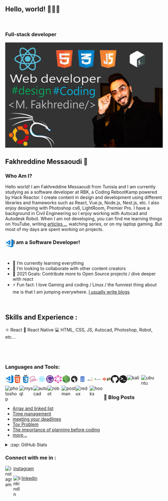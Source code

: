 ## Hello, world! 💚👋👋

 <br />

### Full-stack developer

![](/images/Portfolio.jpg)

## Fakhreddine Messaoudi 👋

### Who Am I?

Hello world! I am Fakhreddine Messaoudi from Tunisia and I am currently studying as a software developer at RBK, a Coding RebootKamp powered by Hack Reactor. I create content in design and development using different libraries and frameworks such as React, Vue.js, Node.js, Nest.js, etc. I also enjoy designing with Photoshop cs6, LightRoom, Premier Pro. I have a background in Civil Engineering so I enjoy working with Autocad and Autodesk Robot. When I am not developing, you can find me learning things on YouTube, writing [articles ..](https://medium.com/me/stories/public), watching series, or on my laptop gaming. But most of my days are spent working on projects.

### I am a Software Developer! <img align="left" alt="Visual Studio Code" width="26px" src="https://raw.githubusercontent.com/github/explore/80688e429a7d4ef2fca1e82350fe8e3517d3494d/topics/visual-studio-code/visual-studio-code.png" />

<br />

- 🌱 I’m currently learning everything
- 👯 I’m looking to collaborate with other content creators
- 🥅 2021 Goals: Contribute more to Open Source projects / dive deeper with react
- ⚡ Fun fact: I love Gaming and coding / Linux / the funniest thing about me is that I am jumping everywhere.
[I usually write blogs](https://fakhri19971998.medium.com/)

<br />

## Skills and Experience :

⚛ React
📱 React Native
💻 HTML, CSS, JS, Autocad, Photoshop, Robot, etc...

## <br />

### Languages and Tools:

<img align="left" alt="Visual Studio Code" width="26px" src="https://raw.githubusercontent.com/github/explore/80688e429a7d4ef2fca1e82350fe8e3517d3494d/topics/visual-studio-code/visual-studio-code.png" />
<img align="left" alt="HTML5" width="26px" src="https://raw.githubusercontent.com/github/explore/80688e429a7d4ef2fca1e82350fe8e3517d3494d/topics/html/html.png" />
<img align="left" alt="CSS3" width="26px" src="https://raw.githubusercontent.com/github/explore/80688e429a7d4ef2fca1e82350fe8e3517d3494d/topics/css/css.png" />
<img align="left" alt="Sass" width="26px" src="https://raw.githubusercontent.com/github/explore/80688e429a7d4ef2fca1e82350fe8e3517d3494d/topics/sass/sass.png" />
<img align="left" alt="React" width="26px" src="https://raw.githubusercontent.com/github/explore/80688e429a7d4ef2fca1e82350fe8e3517d3494d/topics/react/react.png" />
<img align="left" alt="Gatsby" width="26px" src="https://raw.githubusercontent.com/github/explore/e94815998e4e0713912fed477a1f346ec04c3da2/topics/gatsby/gatsby.png" />
<img align="left" alt="GraphQL" width="26px" src="https://raw.githubusercontent.com/github/explore/80688e429a7d4ef2fca1e82350fe8e3517d3494d/topics/graphql/graphql.png" />
<img align="left" alt="Node.js" width="26px" src="https://raw.githubusercontent.com/github/explore/80688e429a7d4ef2fca1e82350fe8e3517d3494d/topics/nodejs/nodejs.png" />
<img align="left" alt="Deno" width="26px" src="https://raw.githubusercontent.com/github/explore/361e2821e2dea67711cde99c9c40ed357061cf27/topics/deno/deno.png" />
<img align="left" alt="SQL" width="26px" src="https://raw.githubusercontent.com/github/explore/80688e429a7d4ef2fca1e82350fe8e3517d3494d/topics/sql/sql.png" />
<img align="left" alt="MySQL" width="26px" src="https://raw.githubusercontent.com/github/explore/80688e429a7d4ef2fca1e82350fe8e3517d3494d/topics/mysql/mysql.png" />
<img align="left" alt="MongoDB" width="26px" src="https://raw.githubusercontent.com/github/explore/80688e429a7d4ef2fca1e82350fe8e3517d3494d/topics/mongodb/mongodb.png" />
<img align="left" alt="Git" width="26px" src="https://raw.githubusercontent.com/github/explore/80688e429a7d4ef2fca1e82350fe8e3517d3494d/topics/git/git.png" />
<img align="left" alt="GitHub" width="26px" src="https://raw.githubusercontent.com/github/explore/78df643247d429f6cc873026c0622819ad797942/topics/github/github.png" />
<img align="left" alt="Terminal" width="26px" src="https://raw.githubusercontent.com/github/explore/80688e429a7d4ef2fca1e82350fe8e3517d3494d/topics/terminal/terminal.png" />
<img align="left" alt="kali" width="45px" src="https://www.kindpng.com/picc/m/360-3600487_kali-nethunter-nethunter-hd-png-download.png" />
<img align="left" alt="ubuntu" width="45px" src="https://www.clipartmax.com/png/middle/41-412903_ubuntu-logo-clipart-linux-ubuntu-logo-png.png" />

<img align="left" alt="photoshop" width="45px" src="https://encrypted-tbn0.gstatic.com/images?q=tbn:ANd9GcTozpDAY82-mtxcsu4tZPhzgAnpLOhifxRBFg&usqp=CAU" />

<img align="left" alt="mysql" width="45px" src="https://banner2.cleanpng.com/20180622/sg/kisspng-php-and-mysql-web-development-database-umbraco-mysql-5b2cc2e4d35788.4168860815296601328657.jpg" />
<img align="left" alt="autocad" width="45px" src="https://cdn.worldvectorlogo.com/logos/autocad-2016-icon.svg" />

<img align="left" alt="robot" width="45px" src="https://howtolearn.me/wp-content/uploads/2016/11/Robot-Structural-Analysis-Logo.jpg" />

<img align="left" alt="postman" width="45px" src="https://cdn.auth0.com/blog/postman-integration/logo.png" />
<img align="left" alt="redux" width="45px" src="https://cdn.worldvectorlogo.com/logos/redux.svg"/>
<img align="left" alt="hooks" width="45px" src="https://st.depositphotos.com/1732591/2697/v/600/depositphotos_26979399-stock-illustration-two-crossed-fishing-hook.jpg"/>

## <br />


### 📕 Blog Posts

<!-- BLOG-POST-LIST:START -->

- [Array and linked list](https://fakhri19971998.medium.com/the-diff%C3%A9rence-between-arrays-and-linked-lists-hash-table-ab4d0db112d3)
- [Time management](https://fakhri19971998.medium.com/time-management-fa7307bb9d17)
- [meeting your deadlines](https://fakhri19971998.medium.com/deadlines-aa47c7f86a62)
- [Toy Problem](https://fakhri19971998.medium.com/toy-problem-spiral-traversal-e63861900630)
- [The importance of planning before coding](https://fakhri19971998.medium.com/the-importance-of-planning-before-coding-a75c6d1dfcbb)
- [more ..](https://medium.com/me/stories/public)
<!--END_SECTION:activity-->

<details>
  <summary>:zap: GitHub Stats</summary>

[![Fakhreedine's github stats](https://github-readme-stats.vercel.app/api?username=97Fakhreddine)](https://github.com/anuraghazra/github-readme-stats)

</details>

### Connect with me in :

<img align="left" alt="instagram" width="26px" src="https://upload.wikimedia.org/wikipedia/commons/thumb/e/e7/Instagram_logo_2016.svg/1200px-Instagram_logo_2016.svg.png" /> [instagram](https://www.instagram.com/fakhreddine_messaoudi/)
<br />

<img align="left" alt="linkindIn" width="26px" src="https://nepa.com/wp-content/uploads/2017/09/linkedin-logo.png" /> [linkedin](https://www.linkedin.com/in/messaoudi-fakhreddine-603728190/)
